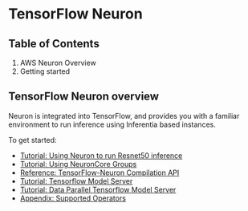 # TensorFlow Neuron

## Table of Contents

1. AWS Neuron Overview
2. Getting started

## TensorFlow Neuron overview
Neuron is integrated into TensorFlow, and provides you with a familiar environment to run inference using Inferentia based instances.

To get started: 
* [Tutorial: Using Neuron to run Resnet50 inference](./tutorial-compile-infer.md)
* [Tutorial: Using NeuronCore Groups](./tutorial-NeuronCore-Group.md)
* [Reference: TensorFlow-Neuron Compilation API](./api-compilation-python-api.md)
* [Tutorial: Tensorflow Model Server](./tutorial-tensorflow-serving.md)
* [Tutorial: Data Parallel Tensorflow Model Server](./tutorial-tensorflow-serving-NeuronCore-Group.md) 
* [Appendix: Supported Operators](./tensorflow-operators.md)
